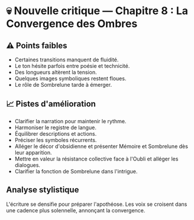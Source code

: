 # 💀 Nouvelle critique — Chapitre 8 : La Convergence des Ombres

## ⚠️ Points faibles
- Certaines transitions manquent de fluidité.
- Le ton hésite parfois entre poésie et technicité.
- Des longueurs altèrent la tension.
- Quelques images symboliques restent floues.
- Le rôle de Sombrelune tarde à émerger.

## 📈 Pistes d'amélioration
- Clarifier la narration pour maintenir le rythme.
- Harmoniser le registre de langue.
- Équilibrer descriptions et actions.
- Préciser les symboles récurrents.
- Alléger le décor d'obsidienne et présenter Mémoire et Sombrelune dès leur apparition.
- Mettre en valeur la résistance collective face à l'Oubli et alléger les dialogues.
- Clarifier la fonction de Sombrelune dans l'intrigue.

## Analyse stylistique
L'écriture se densifie pour préparer l'apothéose. Les voix se croisent dans une cadence plus solennelle, annonçant la convergence.
